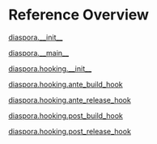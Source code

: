 
# Reference Overview

[diaspora.\_\_init\_\_](https://github.com/pyrustic/diaspora/blob/master/docs/reference/content/diaspora.\_\_init\_\_.md) 
<br>
 

[diaspora.\_\_main\_\_](https://github.com/pyrustic/diaspora/blob/master/docs/reference/content/diaspora.\_\_main\_\_.md) 
<br>
 

[diaspora.hooking.\_\_init\_\_](https://github.com/pyrustic/diaspora/blob/master/docs/reference/content/diaspora.hooking.\_\_init\_\_.md) 
<br>
 

[diaspora.hooking.ante\_build\_hook](https://github.com/pyrustic/diaspora/blob/master/docs/reference/content/diaspora.hooking.ante\_build\_hook.md) 
<br>
 

[diaspora.hooking.ante\_release\_hook](https://github.com/pyrustic/diaspora/blob/master/docs/reference/content/diaspora.hooking.ante\_release\_hook.md) 
<br>
 

[diaspora.hooking.post\_build\_hook](https://github.com/pyrustic/diaspora/blob/master/docs/reference/content/diaspora.hooking.post\_build\_hook.md) 
<br>
 

[diaspora.hooking.post\_release\_hook](https://github.com/pyrustic/diaspora/blob/master/docs/reference/content/diaspora.hooking.post\_release\_hook.md) 
<br>
 
